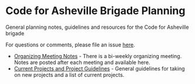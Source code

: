# Code for Asheville Brigade Planning
General planning notes, guidelines and resources for the Code for Asheville brigade

For questions or comments, please file an issue [here](https://github.com/CodeForAsheville/brigade-planning/issues).

* [Organizing Meeting Notes](meeting-notes/organizing-meeting-notes.md) - There is a bi-weekly organizing meeting. Notes are posted after each meeting and available here.
* [Current Projects and Project Guidelines](projects/README.md) - General guidelines for taking on new projects and a list of current projects.
